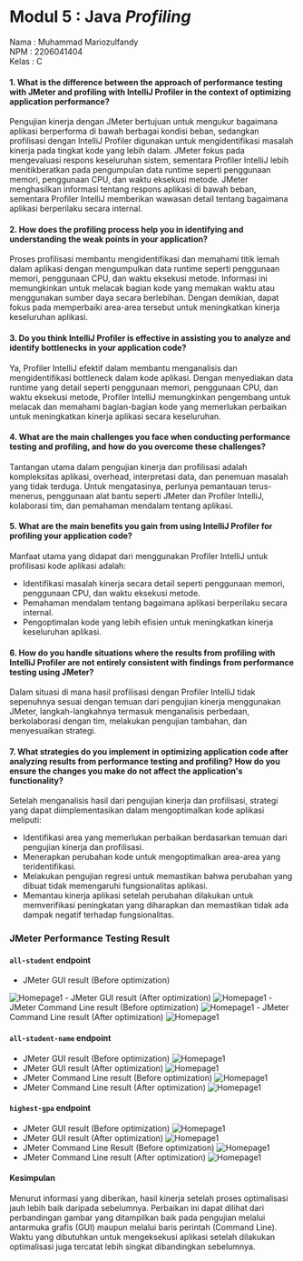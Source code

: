 # Modul 5 : Java *Profiling*

Nama : Muhammad Mariozulfandy \
NPM : 2206041404 \
Kelas : C

#### 1. What is the difference between the approach of performance testing with JMeter and profiling with IntelliJ Profiler in the context of optimizing application performance?
Pengujian kinerja dengan JMeter bertujuan untuk mengukur bagaimana aplikasi berperforma di bawah berbagai kondisi beban, sedangkan profilisasi dengan IntelliJ Profiler digunakan untuk mengidentifikasi masalah kinerja pada tingkat kode yang lebih dalam. JMeter fokus pada mengevaluasi respons keseluruhan sistem, sementara Profiler IntelliJ lebih menitikberatkan pada pengumpulan data runtime seperti penggunaan memori, penggunaan CPU, dan waktu eksekusi metode. JMeter menghasilkan informasi tentang respons aplikasi di bawah beban, sementara Profiler IntelliJ memberikan wawasan detail tentang bagaimana aplikasi berperilaku secara internal.
#### 2. How does the profiling process help you in identifying and understanding the weak points in your application?
Proses profilisasi membantu  mengidentifikasi dan memahami titik lemah dalam aplikasi dengan mengumpulkan data runtime seperti penggunaan memori, penggunaan CPU, dan waktu eksekusi metode. Informasi ini memungkinkan  untuk melacak bagian kode yang memakan waktu atau menggunakan sumber daya secara berlebihan. Dengan demikian,  dapat fokus pada memperbaiki area-area tersebut untuk meningkatkan kinerja keseluruhan aplikasi.
#### 3. Do you think IntelliJ Profiler is effective in assisting you to analyze and identify bottlenecks in your application code?
Ya, Profiler IntelliJ efektif dalam membantu menganalisis dan mengidentifikasi bottleneck dalam kode aplikasi. Dengan menyediakan data runtime yang detail seperti penggunaan memori, penggunaan CPU, dan waktu eksekusi metode, Profiler IntelliJ memungkinkan pengembang untuk melacak dan memahami bagian-bagian kode yang memerlukan perbaikan untuk meningkatkan kinerja aplikasi secara keseluruhan.
#### 4. What are the main challenges you face when conducting performance testing and profiling, and how do you overcome these challenges?
Tantangan utama dalam pengujian kinerja dan profilisasi adalah kompleksitas aplikasi, overhead, interpretasi data, dan penemuan masalah yang tidak terduga. Untuk mengatasinya, perlunya pemantauan terus-menerus, penggunaan alat bantu seperti JMeter dan Profiler IntelliJ, kolaborasi tim, dan pemahaman mendalam tentang aplikasi.
#### 5. What are the main benefits you gain from using IntelliJ Profiler for profiling your application code?
Manfaat utama yang didapat dari menggunakan Profiler IntelliJ untuk profilisasi kode aplikasi adalah:
- Identifikasi masalah kinerja secara detail seperti penggunaan memori, penggunaan CPU, dan waktu eksekusi metode.
- Pemahaman mendalam tentang bagaimana aplikasi berperilaku secara internal.
- Pengoptimalan kode yang lebih efisien untuk meningkatkan kinerja keseluruhan aplikasi.
#### 6. How do you handle situations where the results from profiling with IntelliJ Profiler are not entirely consistent with findings from performance testing using JMeter?
Dalam situasi di mana hasil profilisasi dengan Profiler IntelliJ tidak sepenuhnya sesuai dengan temuan dari pengujian kinerja menggunakan JMeter, langkah-langkahnya termasuk menganalisis perbedaan, berkolaborasi dengan tim, melakukan pengujian tambahan, dan menyesuaikan strategi.
#### 7. What strategies do you implement in optimizing application code after analyzing results from performance testing and profiling? How do you ensure the changes you make do not affect the application's functionality?
Setelah menganalisis hasil dari pengujian kinerja dan profilisasi, strategi yang dapat diimplementasikan dalam mengoptimalkan kode aplikasi meliputi:
- Identifikasi area yang memerlukan perbaikan berdasarkan temuan dari pengujian kinerja dan profilisasi.
- Menerapkan perubahan kode untuk mengoptimalkan area-area yang teridentifikasi.
- Melakukan pengujian regresi untuk memastikan bahwa perubahan yang dibuat tidak memengaruhi fungsionalitas aplikasi.
- Memantau kinerja aplikasi setelah perubahan dilakukan untuk memverifikasi peningkatan yang diharapkan dan memastikan tidak ada dampak negatif terhadap fungsionalitas.

### JMeter Performance Testing Result
#### `all-student` endpoint
- JMeter GUI result (Before optimization)
<img src="src/main/resources/image/all_student.jpg" alt="Homepage1"/>
- JMeter GUI result (After optimization)
  <img src="src/main/resources/image/all_student_op.jpg" alt="Homepage1"/>
- JMeter Command Line result (Before optimization)
  <img src="src/main/resources/image/all_student_cmd.jpg" alt="Homepage1"/>
- JMeter Command Line result (After optimization)
  <img src="src/main/resources/image/all_student_op_cmd.jpg" alt="Homepage1"/>

#### `all-student-name` endpoint
- JMeter GUI result (Before optimization)
  <img src="src/main/resources/image/all_student_name.jpg" alt="Homepage1"/>
- JMeter GUI result (After optimization)
  <img src="src/main/resources/image/all_student_name_op.jpg" alt="Homepage1"/>
- JMeter Command Line result (Before optimization)
  <img src="src/main/resources/image/all_student_name_cmd.jpg" alt="Homepage1"/>
- JMeter Command Line result (After optimization)
  <img src="src/main/resources/image/all_student_name_op_cmd.jpg" alt="Homepage1"/>

#### `highest-gpa` endpoint
- JMeter GUI result (Before optimization)
  <img src="src/main/resources/image/highest_gpa.jpg" alt="Homepage1"/>
- JMeter GUI result (After optimization)
  <img src="src/main/resources/image/highest_gpa_op.jpg" alt="Homepage1"/>
- JMeter Command Line Result (Before optimization)
  <img src="src/main/resources/image/highest_gpa_cmd.jpg" alt="Homepage1"/>
- JMeter Command Line result (After optimization)
  <img src="src/main/resources/image/highest_gpa_op_cmd.jpg" alt="Homepage1"/>

#### Kesimpulan
Menurut informasi yang diberikan, hasil kinerja setelah proses optimalisasi jauh lebih baik daripada sebelumnya. Perbaikan ini dapat dilihat dari perbandingan gambar yang ditampilkan baik pada pengujian melalui antarmuka grafis (GUI) maupun melalui baris perintah (Command Line). Waktu yang dibutuhkan untuk mengeksekusi aplikasi setelah dilakukan optimalisasi juga tercatat lebih singkat dibandingkan sebelumnya.